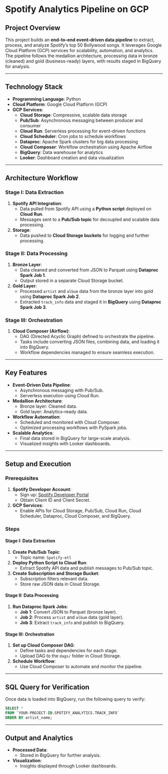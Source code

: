 # Spotify Analytics Pipeline on GCP

## Project Overview
This project builds an **end-to-end event-driven data pipeline** to extract, process, and analyze Spotify’s top 50 Bollywood songs. It leverages Google Cloud Platform (GCP) services for scalability, automation, and analytics. The pipeline follows the medallion architecture, processing data in bronze (cleaned) and gold (business-ready) layers, with results staged in BigQuery for analysis.

---

## Technology Stack
- **Programming Language**: Python
- **Cloud Platform**: Google Cloud Platform (GCP)
- **GCP Services**:
  - **Cloud Storage**: Compressive, scalable data storage
  - **Pub/Sub**: Asynchronous messaging between producer and consumer
  - **Cloud Run**: Serverless processing for event-driven functions
  - **Cloud Scheduler**: Cron jobs to schedule workflows
  - **Dataproc**: Apache Spark clusters for big data processing
  - **Cloud Composer**: Workflow orchestration using Apache Airflow
  - **BigQuery**: Data warehouse for analytics
  - **Looker**: Dashboard creation and data visualization

---

## Architecture Workflow
### Stage I: Data Extraction
1. **Spotify API Integration**:
   - Data pulled from Spotify API using a **Python script** deployed on **Cloud Run**.
   - Messages sent to a **Pub/Sub topic** for decoupled and scalable data processing.
2. **Storage**:
   - Data pushed to **Cloud Storage buckets** for logging and further processing.

### Stage II: Data Processing
1. **Bronze Layer**:
   - Data cleaned and converted from JSON to Parquet using **Dataproc Spark Job 1**.
   - Output stored in a separate Cloud Storage bucket.
2. **Gold Layer**:
   - Processed `artist` and `album` data from the bronze layer into gold using **Dataproc Spark Job 2**.
   - Extracted `track_info` data and staged it in **BigQuery** using **Dataproc Spark Job 3**.

### Stage III: Orchestration
1. **Cloud Composer (Airflow)**:
   - DAG (Directed Acyclic Graph) defined to orchestrate the pipeline.
   - Tasks include converting JSON files, combining data, and loading it into BigQuery.
   - Workflow dependencies managed to ensure seamless execution.

---

## Key Features
- **Event-Driven Data Pipeline**:
  - Asynchronous messaging with Pub/Sub.
  - Serverless execution using Cloud Run.
- **Medallion Architecture**:
  - Bronze layer: Cleaned data.
  - Gold layer: Analytics-ready data.
- **Workflow Automation**:
  - Scheduled and monitored with Cloud Composer.
  - Optimized processing workflows with PySpark jobs.
- **Scalable Analytics**:
  - Final data stored in BigQuery for large-scale analysis.
  - Visualized insights with Looker dashboards.

---

## Setup and Execution

### Prerequisites
1. **Spotify Developer Account**:
   - Sign up: [Spotify Developer Portal](https://developer.spotify.com/documentation/web-api)
   - Obtain Client ID and Client Secret.
2. **GCP Services**:
   - Enable APIs for Cloud Storage, Pub/Sub, Cloud Run, Cloud Scheduler, Dataproc, Cloud Composer, and BigQuery.

### Steps
#### Stage I: Data Extraction
1. **Create Pub/Sub Topic**:
   - Topic name: `Spotify-etl`
2. **Deploy Python Script to Cloud Run**:
   - Extract Spotify API data and publish messages to Pub/Sub topic.
3. **Create Subscription and Storage Bucket**:
   - Subscription filters relevant data.
   - Store raw JSON data in Cloud Storage.

#### Stage II: Data Processing
1. **Run Dataproc Spark Jobs**:
   - **Job 1**: Convert JSON to Parquet (bronze layer).
   - **Job 2**: Process `artist` and `album` data (gold layer).
   - **Job 3**: Extract `track_info` and publish to BigQuery.

#### Stage III: Orchestration
1. **Set up Cloud Composer DAG**:
   - Define tasks and dependencies for each stage.
   - Upload DAG to the `dags/` folder in Cloud Storage.
2. **Schedule Workflow**:
   - Use Cloud Composer to automate and monitor the pipeline.

---

## SQL Query for Verification
Once data is loaded into BigQuery, run the following query to verify:

```sql
SELECT *
FROM `YOUR-PROJECT-ID.SPOTIFY_ANALYTICS.TRACK_INFO`
ORDER BY artist_name;
```

---

## Output and Analytics
- **Processed Data**:
  - Stored in BigQuery for further analysis.
- **Visualization**:
  - Insights displayed through Looker dashboards.



